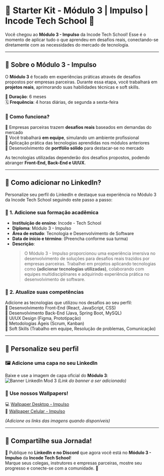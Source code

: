 ﻿# 🚀 Starter Kit - Módulo 3 | Impulso | Incode Tech School 💜


Você chegou ao **Módulo 3 - Impulso** da Incode Tech School! Esse é o momento de aplicar tudo o que aprendeu em desafios reais, conectando-se diretamente com as necessidades do mercado de tecnologia.


---


## 🎯 Sobre o Módulo 3 - Impulso


O **Módulo 3** é focado em experiências práticas através de desafios propostos por empresas parceiras. Durante essa etapa, você trabalhará em **projetos reais**, aprimorando suas habilidades técnicas e soft skills.


📅 **Duração**: 6 meses  
🗓️ **Frequência**: 4 horas diárias, de segunda a sexta-feira  


### 🚀 Como funciona?


🔹 Empresas parceiras trazem **desafios reais** baseados em demandas do mercado  
🔹 Você trabalhará **em equipe**, simulando um ambiente profissional  
🔹 Aplicação prática das tecnologias aprendidas nos módulos anteriores  
🔹 Desenvolvimento de **portfólio sólido** para destacar-se no mercado  


As tecnologias utilizadas dependerão dos desafios propostos, podendo abranger **Front-End, Back-End e UI/UX**.


---


## 🔗 Como adicionar no LinkedIn?


Personalize seu perfil do LinkedIn e destaque sua experiência no Módulo 3 da Incode Tech School seguindo este passo a passo:


### 📌 **1. Adicione sua formação acadêmica**


- **Instituição de ensino**: Incode - Tech School  
- **Diploma**: Módulo 3 - Impulso  
- **Área de estudo**: Tecnologia e Desenvolvimento de Software  
- **Data de início e término**: (Preencha conforme sua turma)  
- **Descrição**:  
  > O Módulo 3 - Impulso proporcionou uma experiência imersiva no desenvolvimento de soluções para desafios reais trazidos por empresas parceiras. Trabalhei em projetos aplicando tecnologias como **(adicionar tecnologias utilizadas)**, colaborando com equipes multidisciplinares e adquirindo experiência prática no desenvolvimento de software.


### 📌 **2. Atualize suas competências**


Adicione as tecnologias que utilizou nos desafios ao seu perfil:  
🔹 Desenvolvimento Front-End (React, JavaScript, CSS)  
🔹 Desenvolvimento Back-End (Java, Spring Boot, MySQL)  
🔹 UI/UX Design (Figma, Prototipação)  
🔹 Metodologias Ágeis (Scrum, Kanban)  
🔹 Soft Skills (Trabalho em equipe, Resolução de problemas, Comunicação)  


---


## 🎨 Personalize seu perfil


### 🖼️ **Adicione uma capa no seu LinkedIn**


Baixe e use a imagem de capa oficial do **Módulo 3**:  
![Banner LinkedIn Mod 3](#) _(Link do banner a ser adicionado)_


### 📱 **Use nossos Wallpapers!**


💻 [Wallpaper Desktop - Impulso](#)  
📱 [Wallpaper Celular - Impulso](#)  


_(Adicione os links das imagens quando disponíveis)_


---


## 💜 Compartilhe sua Jornada!


📢 Publique no **LinkedIn e no Discord** que agora você está no **Módulo 3 - Impulso** da **Incode Tech School**!  
Marque seus colegas, instrutores e empresas parceiras, mostre seu progresso e conecte-se com a comunidade. 🚀
